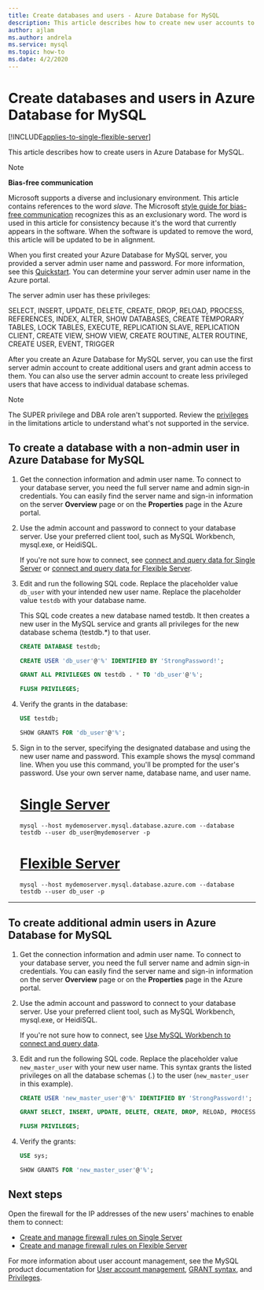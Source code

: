 ```yaml
---
title: Create databases and users - Azure Database for MySQL
description: This article describes how to create new user accounts to interact with an Azure Database for MySQL server.
author: ajlam
ms.author: andrela
ms.service: mysql
ms.topic: how-to
ms.date: 4/2/2020
---
```


# Create databases and users in Azure Database for MySQL

[!INCLUDE[applies-to-single-flexible-server](includes/applies-to-single-flexible-server.md)]

This article describes how to create users in Azure Database for MySQL.

> [!NOTE]
> **Bias-free communication**
>
> Microsoft supports a diverse and inclusionary environment. This article contains references to the word *slave*. The Microsoft [style guide for bias-free communication](https://github.com/MicrosoftDocs/microsoft-style-guide/blob/master/styleguide/bias-free-communication.md) recognizes this as an exclusionary word. The word is used in this article for consistency because it's the word that currently appears in the software. When the software is updated to remove the word, this article will be updated to be in alignment.
>

When you first created your Azure Database for MySQL server, you provided a server admin user name and password. For more information, see this [Quickstart](quickstart-create-mysql-server-database-using-azure-portal.md). You can determine your server admin user name in the Azure portal.

The server admin user has these privileges: 

   SELECT, INSERT, UPDATE, DELETE, CREATE, DROP, RELOAD, PROCESS, REFERENCES, INDEX, ALTER, SHOW DATABASES, CREATE TEMPORARY TABLES, LOCK TABLES, EXECUTE, REPLICATION SLAVE, REPLICATION CLIENT, CREATE VIEW, SHOW VIEW, CREATE ROUTINE, ALTER ROUTINE, CREATE USER, EVENT, TRIGGER


After you create an Azure Database for MySQL server, you can use the first server admin account to create additional users and grant admin access to them. You can also use the server admin account to create less privileged users that have access to individual database schemas.

> [!NOTE]
> The SUPER privilege and DBA role aren't supported. Review the [privileges](concepts-limits.md#privilege-support) in the limitations article to understand what's not supported in the service.

## To create a database with a non-admin user in Azure Database for MySQL

1. Get the connection information and admin user name.
   To connect to your database server, you need the full server name and admin sign-in credentials. You can easily find the server name and sign-in information on the server **Overview** page or on the **Properties** page in the Azure portal.

2. Use the admin account and password to connect to your database server. Use your preferred client tool, such as MySQL Workbench, mysql.exe, or HeidiSQL.
   
   If you're not sure how to connect, see [connect and query data for Single Server](./connect-workbench.md) or [connect and query data for Flexible Server](./flexible-server/connect-workbench.md).

3. Edit and run the following SQL code. Replace the placeholder value `db_user` with your intended new user name. Replace the placeholder value `testdb` with your database name.

   This SQL code creates a new database named testdb. It then creates a new user in the MySQL service and grants all privileges for the new database schema (testdb.\*) to that user.

   ```sql
   CREATE DATABASE testdb;

   CREATE USER 'db_user'@'%' IDENTIFIED BY 'StrongPassword!';

   GRANT ALL PRIVILEGES ON testdb . * TO 'db_user'@'%';

   FLUSH PRIVILEGES;
   ```

4. Verify the grants in the database:

   ```sql
   USE testdb;

   SHOW GRANTS FOR 'db_user'@'%';
   ```

5. Sign in to the server, specifying the designated database and using the new user name and password. This example shows the mysql command line. When you use this command, you'll be prompted for the user's password. Use your own server name, database name, and user name.

   # [Single Server](#tab/single-server)

   ```azurecli-interactive
   mysql --host mydemoserver.mysql.database.azure.com --database testdb --user db_user@mydemoserver -p
   ```
   # [Flexible Server](#tab/flexible-server)

   ```azurecli-interactive
   mysql --host mydemoserver.mysql.database.azure.com --database testdb --user db_user -p
   ```
 ---

## To create additional admin users in Azure Database for MySQL

1. Get the connection information and admin user name.
   To connect to your database server, you need the full server name and admin sign-in credentials. You can easily find the server name and sign-in information on the server **Overview** page or on the **Properties** page in the Azure portal.

2. Use the admin account and password to connect to your database server. Use your preferred client tool, such as MySQL Workbench, mysql.exe, or HeidiSQL.
   
   If you're not sure how to connect, see [Use MySQL Workbench to connect and query data](./connect-workbench.md).

3. Edit and run the following SQL code. Replace the placeholder value `new_master_user` with your new user name. This syntax grants the listed privileges on all the database schemas (*.*) to the user (`new_master_user` in this example).

   ```sql
   CREATE USER 'new_master_user'@'%' IDENTIFIED BY 'StrongPassword!';

   GRANT SELECT, INSERT, UPDATE, DELETE, CREATE, DROP, RELOAD, PROCESS, REFERENCES, INDEX, ALTER, SHOW DATABASES, CREATE TEMPORARY TABLES, LOCK TABLES, EXECUTE, REPLICATION SLAVE, REPLICATION CLIENT, CREATE VIEW, SHOW VIEW, CREATE ROUTINE, ALTER ROUTINE, CREATE USER, EVENT, TRIGGER ON *.* TO 'new_master_user'@'%' WITH GRANT OPTION;

   FLUSH PRIVILEGES;
   ```

4. Verify the grants:

   ```sql
   USE sys;

   SHOW GRANTS FOR 'new_master_user'@'%';
   ```

## Next steps

Open the firewall for the IP addresses of the new users' machines to enable them to connect:
- [Create and manage firewall rules on Single Server](howto-manage-firewall-using-portal.md) 
- [ Create and manage firewall rules on Flexible Server](flexible-server/how-to-connect-tls-ssl.md)

For more information about user account management, see the MySQL product documentation for [User account management](https://dev.mysql.com/doc/refman/5.7/en/access-control.html), [GRANT syntax](https://dev.mysql.com/doc/refman/5.7/en/grant.html), and [Privileges](https://dev.mysql.com/doc/refman/5.7/en/privileges-provided.html).
